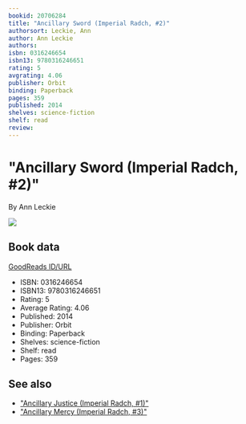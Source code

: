 ```yaml
---
bookid: 20706284
title: "Ancillary Sword (Imperial Radch, #2)"
authorsort: Leckie, Ann
author: Ann Leckie
authors: 
isbn: 0316246654
isbn13: 9780316246651
rating: 5
avgrating: 4.06
publisher: Orbit
binding: Paperback
pages: 359
published: 2014
shelves: science-fiction
shelf: read
review: 
---
```


# "Ancillary Sword (Imperial Radch, #2)"

By Ann Leckie

![](../../1597476183l/20706284._SY475_.jpg)

## Book data

[GoodReads ID/URL](https://www.goodreads.com/book/show/20706284)

- ISBN: 0316246654
- ISBN13: 9780316246651
- Rating: 5
- Average Rating: 4.06
- Published: 2014
- Publisher: Orbit
- Binding: Paperback
- Shelves: science-fiction
- Shelf: read
- Pages: 359


## See also

- ["Ancillary Justice (Imperial Radch, #1)"](Ancillary_Justice_Imperial_Radch__1.md)
- ["Ancillary Mercy (Imperial Radch, #3)"](Ancillary_Mercy_Imperial_Radch__3.md)
